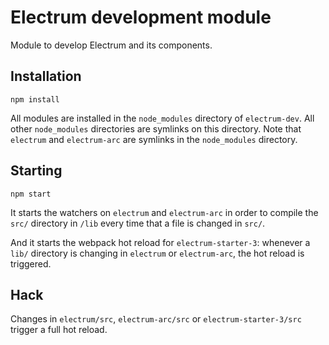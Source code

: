 # Electrum development module

Module to develop Electrum and its components.

## Installation

```
npm install
```

All modules are installed in the `node_modules` directory of `electrum-dev`.
All other `node_modules` directories are symlinks on this directory. Note
that `electrum` and `electrum-arc` are symlinks in the `node_modules`
directory.

## Starting

```
npm start
```

It starts the watchers on `electrum` and `electrum-arc` in order to compile
the `src/` directory in `/lib` every time that a file is changed in `src/`.

And it starts the webpack hot reload for `electrum-starter-3`: whenever a
`lib/` directory is changing in `electrum` or `electrum-arc`, the hot
reload is triggered.

## Hack

Changes in `electrum/src`, `electrum-arc/src` or `electrum-starter-3/src`
trigger a full hot reload.
